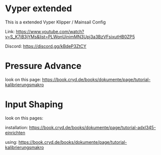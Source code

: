 # Vyper extended
This is a extended Vyper Klipper / Mainsail Config

Link: https://www.youtube.com/watch?v=S_K7iB3jYMs&list=PLWqnUinimMN3Upj3a3BzVFsixutHB0ZP5

Discord: https://discord.gg/kBdeP3ZtCY


# Pressure Advance
look on this page:
https://book.cryd.de/books/dokumente/page/tutorial-kalibrierungsmakro

# Input Shaping
look on this pages:

installation: https://book.cryd.de/books/dokumente/page/tutorial-adxl345-einrichten

using: https://book.cryd.de/books/dokumente/page/tutorial-kalibrierungsmakro



